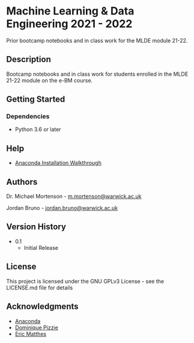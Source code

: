 # Machine Learning & Data Engineering 2021 - 2022

Prior bootcamp notebooks and in class work for the MLDE module 21-22.

## Description

Bootcamp notebooks and in class work for students enrolled in the MLDE 21-22 module on the e-BM course.

## Getting Started

### Dependencies

* Python 3.6 or later

## Help

* [Anaconda Installation Walkthrough](https://web.microsoftstream.com/video/6770fcfb-298d-4637-be11-1b3b3f97ad4f)

## Authors

Dr. Michael Mortenson - m.mortenson@warwick.ac.uk

Jordan Bruno - jordan.bruno@warwick.ac.uk

## Version History

* 0.1
    * Initial Release

## License

This project is licensed under the GNU GPLv3 License - see the LICENSE.md file for details

## Acknowledgments

* [Anaconda](https://www.anaconda.com/products/individual)
* [Dominique Pizzie](https://gist.github.com/DomPizzie/7a5ff55ffa9081f2de27c315f5018afc)
* [Eric Matthes](https://ehmatthes.github.io/)
